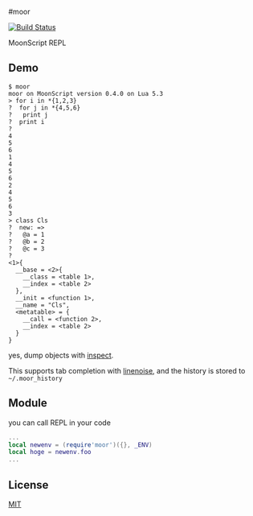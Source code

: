 #moor

[![Build Status](https://travis-ci.org/nymphium/moor.svg?branch=master)](https://travis-ci.org/nymphium/moor)

MoonScript REPL


## Demo
```
$ moor
moor on MoonScript version 0.4.0 on Lua 5.3
> for i in *{1,2,3}
?  for j in *{4,5,6}
?   print j
?  print i
?
4
5
6
1
4
5
6
2
4
5
6
3
> class Cls
?  new: =>
?   @a = 1
?   @b = 2
?   @c = 3
?
<1>{
  __base = <2>{
    __class = <table 1>,
    __index = <table 2>
  },
  __init = <function 1>,
  __name = "Cls",
  <metatable> = {
    __call = <function 2>,
    __index = <table 2>
  }
}
```

yes, dump objects with [inspect](https://github.com/kikito/inspect.lua).

This supports tab completion with [linenoise](https://github.com/hoelzro/lua-linenoise), and the history is stored to `~/.moor_history`

## Module
you can call REPL in your code

```lua
...
local newenv = (require'moor')({}, _ENV)
local hoge = newenv.foo
...

```

## License
[MIT](https://github.com/Nymphium/moor/LICENSE)

